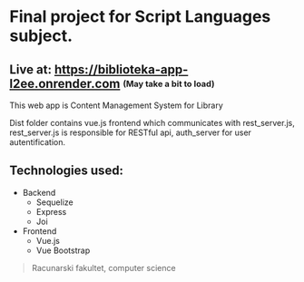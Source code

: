# Final project for Script Languages subject.

## Live at: https://biblioteka-app-l2ee.onrender.com <sub><sup>(May take a bit to load)</sub></sup>

This web app is Content Management System for Library

Dist folder contains vue.js frontend which communicates with rest_server.js, rest_server.js is responsible for RESTful api, auth_server for user autentification.

## Technologies used:
- Backend
  - Sequelize
  - Express
  - Joi
- Frontend
  - Vue.js
  - Vue Bootstrap

> Racunarski fakultet, computer science
